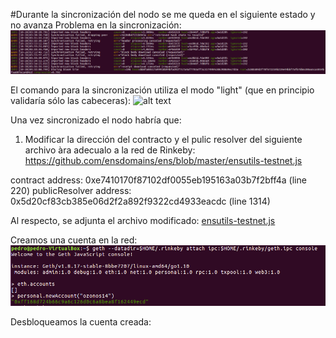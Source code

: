 
#Durante la sincronización del nodo se me queda en el siguiente estado y no avanza
Problema en la sincronización:
![alt text](https://github.com/PedroCCBlck/Dise-o-y-desarrollo/blob/master/PEC%202/Ejercicio%201/sync%20fail.png "Problema en la sincronización")

El comando para la sincronización utiliza el modo "light" (que en principio validaría sólo las cabeceras):
![alt text](https://github.com/PedroCCBlck/Dise-o-y-desarrollo/blob/master/PEC%202/Ejercicio%201/order%20sincronizaci%C3%B3n.png "Modo light")

Una vez sincronizado el nodo habría que:
1) Modificar la dirección del contracto y el pulic resolver del siguiente archivo àra adecualo a la red de Rinkeby:
https://github.com/ensdomains/ens/blob/master/ensutils-testnet.js

contract address: 0xe7410170f87102df0055eb195163a03b7f2bff4a (line 220)
publicResolver address: 0x5d20cf83cb385e06d2f2a892f9322cd4933eacdc (line 1314)

Al respecto, se adjunta el archivo modificado: 
[ensutils-testnet.js](https://github.com/PedroCCBlck/Dise-o-y-desarrollo/blob/master/PEC%202/Ejercicio%201/ensutils-testnet.js)

Creamos una cuenta en la red:
![alt text](https://github.com/PedroCCBlck/Dise-o-y-desarrollo/blob/master/PEC%202/Ejercicio%201/nueva%20cuenta.png "Nueva cuenta")

Desbloqueamos la cuenta creada:

